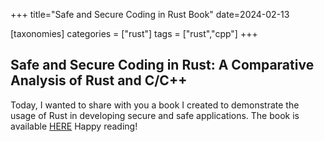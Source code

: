 +++
title="Safe and Secure Coding in Rust Book"
date=2024-02-13

[taxonomies]
categories = ["rust"]
tags = ["rust","cpp"]
+++


## Safe and Secure Coding in Rust: A Comparative Analysis of Rust and C/C++
Today, I wanted to share with you a book I created to demonstrate the usage of Rust in developing secure and safe applications.
The book is available [HERE](/other/safe_secure_rust_book/index.html)
Happy reading!
